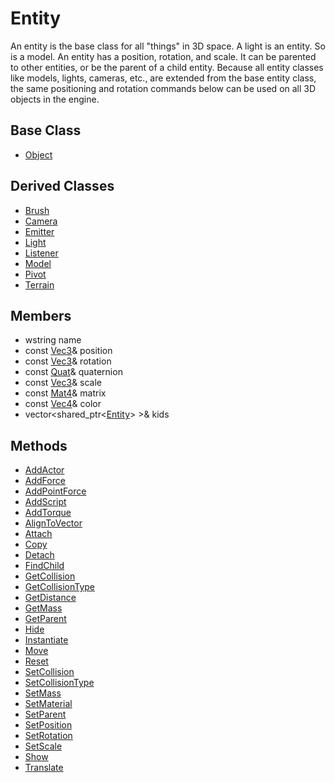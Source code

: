 # Entity
An entity is the base class for all "things" in 3D space. A light is an entity. So is a model. An entity has a position, rotation, and scale. It can be parented to other entities, or be the parent of a child entity. Because all entity classes like models, lights, cameras, etc., are extended from the base entity class, the same positioning and rotation commands below can be used on all 3D objects in the engine.

## Base Class
- [Object](CPP_Object.md)

## Derived Classes ##
- [Brush](CPP_Brush.md)
- [Camera](CPP_Camera.md)
- [Emitter](CPP_Emitter.md)
- [Light](CPP_Light.md)
- [Listener](CPP_Listener.md)
- [Model](CPP_Model.md)
- [Pivot](CPP_Pivot.md)
- [Terrain](CPP_Terrain.md)

## Members
- wstring name
- const [Vec3](CPP_Vec3.md)& position
- const [Vec3](CPP_Vec3.md)& rotation
- const [Quat](CPP_Quat.md)& quaternion
- const [Vec3](CPP_Vec3.md)& scale
- const [Mat4](CPP_Mat4.md)& matrix
- const [Vec4](CPP_Vec4.md)& color
- vector<shared_ptr<[Entity](CPP_Entity.md)\> \>& kids

## Methods ##
* [AddActor](CPP_Entity_AddActor.md)
* [AddForce](CPP_Entity_AddForce.md)
* [AddPointForce](CPP_Entity_AddPointForce.md)
* [AddScript](CPP_Entity_AddScript.md)
* [AddTorque](CPP_Entity_AddTorque.md)
* [AlignToVector](CPP_Entity_AlignToVector.md)
* [Attach](CPP_Entity_Attach.md)
* [Copy](CPP_Entity_Copy.md)
* [Detach](CPP_Entity_Detach.md)
* [FindChild](CPP_Entity_FondChild.md)
* [GetCollision](CPP_Entity_GetCollision.md)
* [GetCollisionType](CPP_Entity_GetCollisionType.md)
* [GetDistance](CPP_Entity_GetDistance.md)
* [GetMass](CPP_Entity_GetMass.md)
* [GetParent](CPP_Entity_GetParent.md)
* [Hide](CPP_Entity_Hide.md)
* [Instantiate](CPP_Entity_Instantiate.md)
* [Move](CPP_Entity_Move.md)
* [Reset](CPP_Entity_Reset.md)
* [SetCollision](CPP_Entity_SetCollision.md)
* [SetCollisionType](CPP_Entity_SetCollisionType.md)
* [SetMass](CPP_Entity_SetMass.md)
* [SetMaterial](CPP_Entity_SetMaterial.md)
* [SetParent](CPP_Entity_SetParent.md)
* [SetPosition](CPP_Entity_SetPosition.md)
* [SetRotation](CPP_Entity_SetRotation.md)
* [SetScale](CPP_Entity_SetScale.md)
* [Show](CPP_Entity_Show.md)
* [Translate](CPP_Entity_Translate.md)
